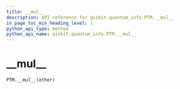 ```yaml
---
title: __mul__
description: API reference for qiskit.quantum_info.PTM.__mul__
in_page_toc_min_heading_level: 1
python_api_type: method
python_api_name: qiskit.quantum_info.PTM.__mul__
---
```


# \_\_mul\_\_

<span id="qiskit.quantum_info.PTM.__mul__" />

`PTM.__mul__(other)`

